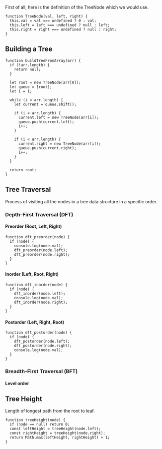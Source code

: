
First of all, here is the definition of the TreeNode which we would use.

```
function TreeNode(val, left, right) {
  this.val = val === undefined ? 0 : val;
  this.left = left === undefined ? null : left;
  this.right = right === undefined ? null : right;
}

```

## Building a Tree

```
function buildTreeFromArray(arr) {
  if (!arr.length) {
    return null;
  }

  let root = new TreeNode(arr[0]);
  let queue = [root];
  let i = 1;

  while (i < arr.length) {
    let current = queue.shift();

    if (i < arr.length) {
      current.left = new TreeNode(arr[i]);
      queue.push(current.left);
      i++;
    }

    if (i < arr.length) {
      current.right = new TreeNode(arr[i]);
      queue.push(current.right);
      i++;
    }
  }

  return root;
}
```

## Tree Traversal

Process of visiting all the nodes in a tree data structure in a specific order. 

### Depth-First Traversal (DFT)

#### Preorder (Root, Left, Right)

```
function dft_preorder(node) {
  if (node) {
    console.log(node.val);
    dft_preorder(node.left);
    dft_preorder(node.right);
  }
}
```
#### Inorder (Left, Root, Right)

```
function dft_inorder(node) {
  if (node) {
    dft_inorder(node.left);
    console.log(node.val);
    dft_inorder(node.right);
  }
}
```

#### Postorder (Left, Right, Root)

```
function dft_postorder(node) {
  if (node) {
    dft_postorder(node.left);
    dft_postorder(node.right);
    console.log(node.val);
  }
}
```
### Breadth-First Traversal (BFT)

#### Level order



## Tree Height

Length of longest path from the root to leaf.

```
function treeHeight(node) {
  if (node == null) return 0;
  const leftHeight = treeHeight(node.left);
  const rightHeight = treeHeight(node.right);
  return Math.max(leftHeight, rightHeight) + 1;
}
```